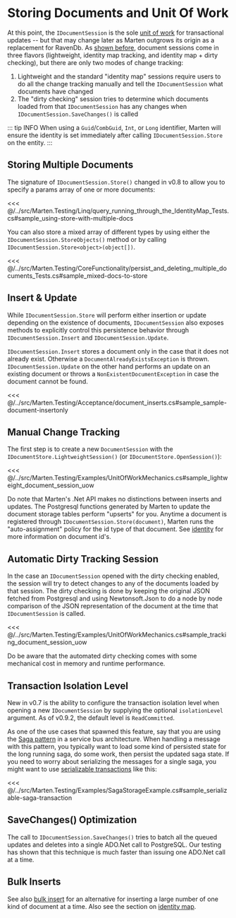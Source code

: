 # Storing Documents and Unit Of Work

At this point, the `IDocumentSession` is the sole [unit of work](http://martinfowler.com/eaaCatalog/unitOfWork.html) for transactional updates -- but that may change later as Marten outgrows its origin as a replacement for RavenDb. As [shown before](/guide/documents/), document sessions come in three flavors (lightweight, identity map tracking, and identity map + dirty checking), but there are only two modes of change tracking:

1. Lightweight and the standard "identity map" sessions require users to do all the change tracking manually and tell the `IDocumentSession`
   what documents have changed
1. The "dirty checking" session tries to determine which documents loaded from that `IDocumentSession` has any changes when `IDocumentSession.SaveChanges()` is called

::: tip INFO
When using a `Guid`/`CombGuid`, `Int`, or `Long` identifier, Marten will ensure the identity is set immediately after calling `IDocumentSession.Store` on the entity.
:::

## Storing Multiple Documents

The signature of `IDocumentSession.Store()` changed in v0.8 to allow you to specify a params array of one or more documents:

<<< @/../src/Marten.Testing/Linq/query_running_through_the_IdentityMap_Tests.cs#sample_using-store-with-multiple-docs

You can also store a mixed array of different types by using either the `IDocumentSession.StoreObjects()` method or by calling `IDocumentSession.Store<object>(object[])`.

<<< @/../src/Marten.Testing/CoreFunctionality/persist_and_deleting_multiple_documents_Tests.cs#sample_mixed-docs-to-store

## Insert & Update

While `IDocumentSession.Store` will perform either insertion or update depending on the existence of documents, `IDocumentSession` also exposes methods to explicitly control this persistence behavior through `IDocumentSession.Insert` and `IDocumentSession.Update`.

`IDocumentSession.Insert` stores a document only in the case that it does not already exist. Otherwise a `DocumentAlreadyExistsException` is thrown. `IDocumentSession.Update` on the other hand performs an update on an existing document or throws a `NonExistentDocumentException` in case the document cannot be found.

<<< @/../src/Marten.Testing/Acceptance/document_inserts.cs#sample_sample-document-insertonly

## Manual Change Tracking

The first step is to create a new `DocumentSession` with the `IDocumentStore.LightweightSession()` (or `IDocumentStore.OpenSession()`):

<<< @/../src/Marten.Testing/Examples/UnitOfWorkMechanics.cs#sample_lightweight_document_session_uow

Do note that Marten's .Net API makes no distinctions between inserts and updates. The Postgresql functions generated by Marten to update the document storage tables perform "upserts" for you. Anytime a document is registered through `IDocumentSession.Store(document)`, Marten runs the "auto-assignment" policy for the id type of that document. See [identity](/guide/documents/identity/) for more information on document id's.


## Automatic Dirty Tracking Session

In the case an `IDocumentSession` opened with the dirty checking enabled, the session will try to detect changes to any of the documents loaded by that
session. The dirty checking is done by keeping the original JSON fetched from Postgresql and using Newtonsoft.Json to do a node by node comparison of the
JSON representation of the document at the time that `IDocumentSession` is called.

<<< @/../src/Marten.Testing/Examples/UnitOfWorkMechanics.cs#sample_tracking_document_session_uow

Do be aware that the automated dirty checking comes with some mechanical cost in memory and runtime performance.

## Transaction Isolation Level

New in v0.7 is the ability to configure the transaction isolation level when opening a new `IDocumentSession` by
supplying the optional `isolationLevel` argument. As of v0.9.2, the default level is `ReadCommitted`.

As one of the use cases that spawned this feature, say
that you are using the [Saga pattern](https://lostechies.com/jimmybogard/2013/03/21/saga-implementation-patterns-variations/) in a service bus architecture. When handling a message with this pattern, you typically want to load some kind of persisted state for the long running saga, do some work, then persist the updated saga state. If you need to worry about serializing the messages
for a single saga, you might want to use [serializable transactions](https://en.wikipedia.org/wiki/Serializability) like this:

<<< @/../src/Marten.Testing/Examples/SagaStorageExample.cs#sample_serializable-saga-transaction

## SaveChanges() Optimization

The call to `IDocumentSession.SaveChanges()` tries to batch all the queued updates and deletes into a single ADO.Net call to PostgreSQL. Our testing has
shown that this technique is much faster than issuing one ADO.Net call at a time.

## Bulk Inserts

See also [bulk insert](/guide/documents/basics/bulk-insert) for an alternative for inserting a large number of one kind of document at a time. Also see the section on [identity map](/guide/documents/advanced/identity-map).
